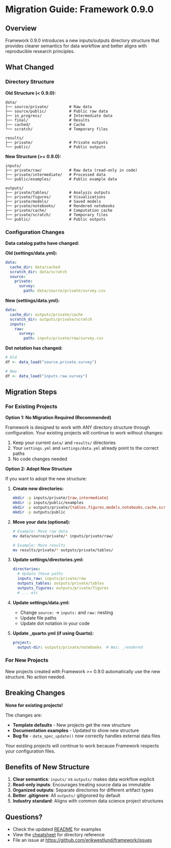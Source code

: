 # Migration Guide: Framework 0.9.0

## Overview

Framework 0.9.0 introduces a new inputs/outputs directory structure that provides clearer semantics for data workflow and better aligns with reproducible research principles.

## What Changed

### Directory Structure

**Old Structure (< 0.9.0):**
```
data/
├── source/private/         # Raw data
├── source/public/          # Public raw data
├── in_progress/            # Intermediate data
├── final/                  # Results
├── cached/                 # Cache
└── scratch/                # Temporary files

results/
├── private/                # Private outputs
└── public/                 # Public outputs
```

**New Structure (>= 0.9.0):**
```
inputs/
├── private/raw/            # Raw data (read-only in code)
├── private/intermediate/   # Processed data
└── public/examples/        # Public example data

outputs/
├── private/tables/         # Analysis outputs
├── private/figures/        # Visualizations
├── private/models/         # Saved models
├── private/notebooks/      # Rendered notebooks
├── private/cache/          # Computation cache
├── private/scratch/        # Temporary files
└── public/                 # Public outputs
```

### Configuration Changes

**Data catalog paths have changed:**

**Old (settings/data.yml):**
```yaml
data:
  cache_dir: data/cached
  scratch_dir: data/scratch
  source:
    private:
      survey:
        path: data/source/private/survey.csv
```

**New (settings/data.yml):**
```yaml
data:
  cache_dir: outputs/private/cache
  scratch_dir: outputs/private/scratch
  inputs:
    raw:
      survey:
        path: inputs/private/raw/survey.csv
```

**Dot notation has changed:**
```r
# Old
df <- data_load("source.private.survey")

# New
df <- data_load("inputs.raw.survey")
```

## Migration Steps

### For Existing Projects

**Option 1: No Migration Required (Recommended)**

Framework is designed to work with ANY directory structure through configuration. Your existing projects will continue to work without changes:

1. Keep your current `data/` and `results/` directories
2. Your `settings.yml` and `settings/data.yml` already point to the correct paths
3. No code changes needed

**Option 2: Adopt New Structure**

If you want to adopt the new structure:

1. **Create new directories:**
   ```bash
   mkdir -p inputs/private/{raw,intermediate}
   mkdir -p inputs/public/examples
   mkdir -p outputs/private/{tables,figures,models,notebooks,cache,scratch}
   mkdir -p outputs/public
   ```

2. **Move your data (optional):**
   ```bash
   # Example: Move raw data
   mv data/source/private/* inputs/private/raw/

   # Example: Move results
   mv results/private/* outputs/private/tables/
   ```

3. **Update settings/directories.yml:**
   ```yaml
   directories:
     # Update these paths
     inputs_raw: inputs/private/raw
     outputs_tables: outputs/private/tables
     outputs_figures: outputs/private/figures
     # ... etc
   ```

4. **Update settings/data.yml:**
   - Change `source:` → `inputs:` and `raw:` nesting
   - Update file paths
   - Update dot notation in your code

5. **Update _quarto.yml (if using Quarto):**
   ```yaml
   project:
     output-dir: outputs/private/notebooks  # Was: _rendered
   ```

### For New Projects

New projects created with Framework >= 0.9.0 automatically use the new structure. No action needed.

## Breaking Changes

**None for existing projects!**

The changes are:
- **Template defaults** - New projects get the new structure
- **Documentation examples** - Updated to show new structure
- **Bug fix** - `data_spec_update()` now correctly handles external data files

Your existing projects will continue to work because Framework respects your configuration files.

## Benefits of New Structure

1. **Clear semantics**: `inputs/` vs `outputs/` makes data workflow explicit
2. **Read-only inputs**: Encourages treating source data as immutable
3. **Organized outputs**: Separate directories for different artifact types
4. **Better .gitignore**: All `outputs/` gitignored by default
5. **Industry standard**: Aligns with common data science project structures

## Questions?

- Check the updated [README](../README.md) for examples
- View the [cheatsheet](../inst/templates/framework-cheatsheet.fr.md) for directory reference
- File an issue at https://github.com/erikwestlund/framework/issues
